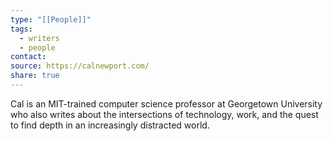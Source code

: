 ```yaml
---
type: "[[People]]"
tags:
  - writers
  - people
contact: 
source: https://calnewport.com/
share: true
---
```


Cal is an MIT-trained computer science professor at Georgetown University who also writes about the intersections of technology, work, and the quest to find depth in an increasingly distracted world.

